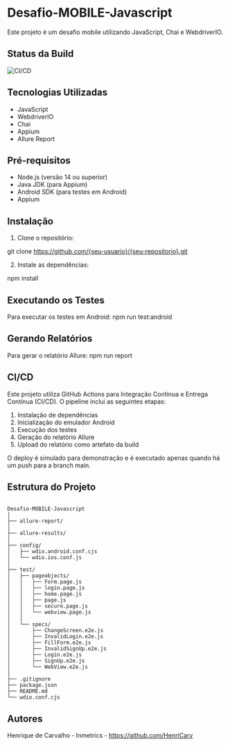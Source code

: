 # Desafio-MOBILE-Javascript

Este projeto é um desafio mobile utilizando JavaScript, Chai e WebdriverIO.

## Status da Build

![CI/CD](https://github.com/{seu-usuario}/{seu-repositorio}/workflows/CI/CD/badge.svg)

## Tecnologias Utilizadas

- JavaScript
- WebdriverIO
- Chai
- Appium
- Allure Report

## Pré-requisitos

- Node.js (versão 14 ou superior)
- Java JDK (para Appium)
- Android SDK (para testes em Android)
- Appium

## Instalação

1. Clone o repositório:

git clone https://github.com/{seu-usuario}/{seu-repositorio}.git

2. Instale as dependências:

npm install

## Executando os Testes

Para executar os testes em Android: npm run test:android

## Gerando Relatórios

Para gerar o relatório Allure: npm run report

## CI/CD

Este projeto utiliza GitHub Actions para Integração Contínua e Entrega Contínua (CI/CD). O pipeline inclui as seguintes etapas:

1. Instalação de dependências
2. Inicialização do emulador Android
3. Execução dos testes
4. Geração do relatório Allure
5. Upload do relatório como artefato da build

O deploy é simulado para demonstração e é executado apenas quando há um push para a branch main.

## Estrutura do Projeto

```

Desafio-MOBILE-Javascript
│
├── allure-report/
│
├── allure-results/
│
├── config/
│   ├── wdio.android.conf.cjs
│   └── wdio.ios.conf.js
│
├── test/
│   ├── pageobjects/
│   │   ├── Form.page.js
│   │   ├── login.page.js
│   │   ├── home.page.js
│   │   ├── page.js
│   │   ├── secure.page.js
│   │   └── webview.page.js
│   │
│   └── specs/
│       ├── ChangeScreen.e2e.js
│       ├── InvalidLogin.e2e.js
│       ├── FillForm.e2e.js
│       ├── InvalidSignUp.e2e.js
│       ├── Login.e2e.js
│       ├── SignUp.e2e.js
│       └── WebView.e2e.js
│
├── .gitignore
├── package.json
├── README.md
└── wdio.conf.cjs

```

## Autores
Henrique de Carvalho - Inmetrics - https://github.com/HenriCarv